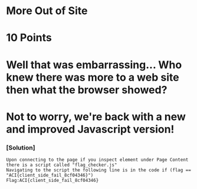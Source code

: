 # More Out of Site
# 10 Points
# Well that was embarrassing... Who knew there was more to a web site then what the browser showed? 
# Not to worry, we're back with a new and improved Javascript version!

### [Solution]
    Upon connecting to the page if you inspect element under Page Content there is a script called "flag_checker.js"
    Navigating to the script the following line is in the code if (flag == "ACI{client_side_fail_8cf04346}")
    Flag:ACI{client_side_fail_8cf04346}
